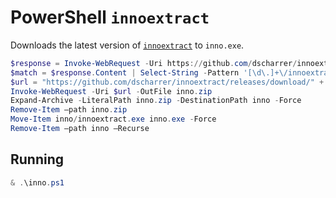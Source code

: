 # PowerShell `innoextract`

Downloads the latest version of [`innoextract`](https://github.com/dscharrer/innoextract)
to `inno.exe`.

```powershell
$response = Invoke-WebRequest -Uri https://github.com/dscharrer/innoextract/releases/latest
$match = $response.Content | Select-String -Pattern '[\d\.]+\/innoextract-[\d\.]+-windows\.zip'
$url = "https://github.com/dscharrer/innoextract/releases/download/" + $match.Matches[0].Value
Invoke-WebRequest -Uri $url -OutFile inno.zip
Expand-Archive -LiteralPath inno.zip -DestinationPath inno -Force
Remove-Item –path inno.zip
Move-Item inno/innoextract.exe inno.exe -Force
Remove-Item –path inno –Recurse
```

## Running

```powershell
& .\inno.ps1
```
